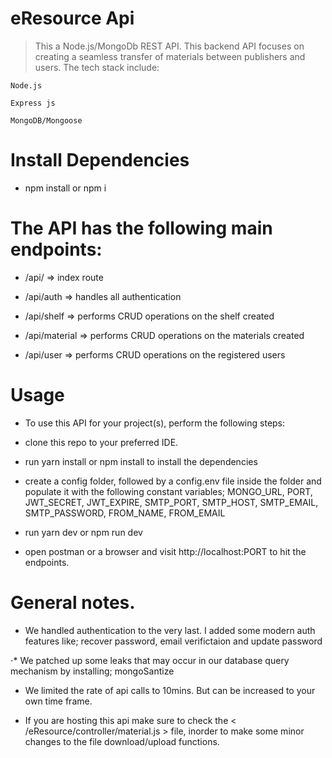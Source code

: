# eResource Api
>This a Node.js/MongoDb REST API. This backend API focuses on creating a seamless transfer of materials
between publishers and users. The tech stack include:
    
    Node.js

    Express js

    MongoDB/Mongoose

# Install Dependencies

  * npm install or npm i


# The API has the following main endpoints:

  *  /api/ => index route

  *  /api/auth => handles all authentication

  * /api/shelf => performs CRUD operations on the shelf created 

  *  /api/material => performs CRUD operations on the materials created
    
  *  /api/user => performs CRUD operations on the registered users
    
# Usage
    
 * To use this API for your project(s), perform the following steps:

 * clone this repo to your preferred IDE.

 * run yarn install or npm install to install the dependencies

 * create a config folder, followed by a config.env file inside the folder and populate it with the following constant variables;
      MONGO_URL, PORT, JWT_SECRET, JWT_EXPIRE, SMTP_PORT, SMTP_HOST, SMTP_EMAIL, SMTP_PASSWORD, FROM_NAME, FROM_EMAIL

 * run yarn dev or npm run dev 

 * open postman or a browser and visit http://localhost:PORT to hit the endpoints. 

# General notes.

 * We handled authentication to the very last. I added some modern auth features like;
   recover password, email verifictaion and update password 

⋅*  We patched up some leaks that may occur in our database query mechanism by installing; mongoSantize

 * We limited the rate of api calls to 10mins. But can be increased to your own time frame.

 * If you are hosting this api make sure to check the < /eResource/controller/material.js > file, inorder to 
     make some minor changes to the file download/upload functions.



 
 


